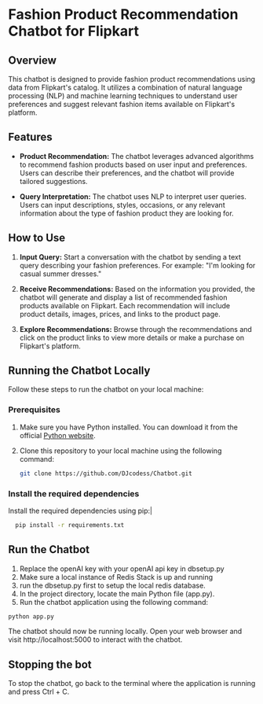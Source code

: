 # Fashion Product Recommendation Chatbot for Flipkart

## Overview

This chatbot is designed to provide fashion product recommendations using data from Flipkart's catalog. It utilizes a combination of natural language processing (NLP) and machine learning techniques to understand user preferences and suggest relevant fashion items available on Flipkart's platform.

## Features

- **Product Recommendation:** The chatbot leverages advanced algorithms to recommend fashion products based on user input and preferences. Users can describe their preferences, and the chatbot will provide tailored suggestions.

- **Query Interpretation:** The chatbot uses NLP to interpret user queries. Users can input descriptions, styles, occasions, or any relevant information about the type of fashion product they are looking for.

## How to Use

1. **Input Query:** Start a conversation with the chatbot by sending a text query describing your fashion preferences. For example: "I'm looking for casual summer dresses."

3. **Receive Recommendations:** Based on the information you provided, the chatbot will generate and display a list of recommended fashion products available on Flipkart. Each recommendation will include product details, images, prices, and links to the product page.

4. **Explore Recommendations:** Browse through the recommendations and click on the product links to view more details or make a purchase on Flipkart's platform.

## Running the Chatbot Locally

Follow these steps to run the chatbot on your local machine:

### Prerequisites

1. Make sure you have Python installed. You can download it from the official [Python website](https://www.python.org/downloads/).

2. Clone this repository to your local machine using the following command:
   
   ```bash
   git clone https://github.com/DJcodess/Chatbot.git
   ```

### Install the required dependencies
Install the required dependencies using pip:|
```bash
  pip install -r requirements.txt
```

## Run the Chatbot

1. Replace the openAI key with your openAI api key in dbsetup.py
2. Make sure a local instance of Redis Stack is up and running
3. run the dbsetup.py first to setup the local redis database.
4. In the project directory, locate the main Python file (app.py).
5. Run the chatbot application using the following command:
```bash
python app.py
```
The chatbot should now be running locally. Open your web browser and visit http://localhost:5000 to interact with the chatbot.

##  Stopping the bot
To stop the chatbot, go back to the terminal where the application is running and press Ctrl + C.
